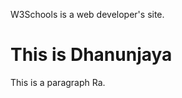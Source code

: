 <!DOCTYPE html>
<html>
<head>

</head>
<body>
<p title="About W3Schools">W3Schools is a web developer's site.</p>
<h1>This is Dhanunjaya</h1>
<p>This is a paragraph Ra.</p>

</body>
</html>
